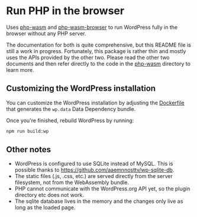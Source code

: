 # Run PHP in the browser

Uses [php-wasm](../php-wasm/) and [php-wasm-browser](../php-wasm-browser/) to run WordPress fully in the browser without any PHP server.

The documentation for both is quite comprehensive, but this README file is still a work in progress. Fortunately, this package is rather thin and mostly uses the APIs provided by the other two. Please read the other two documents and then refer directly to the code in the [php-wasm](./src/) directory to learn more.

## Customizing the WordPress installation

You can customize the WordPress installation by adjusting the [Dockerfile](./wordpress/Dockerfile) that generates the `wp.data` Data Dependency bundle.

Once you're finished, rebuild WordPress by running:

```bash
npm run build:wp
```

## Other notes

* WordPress is configured to use SQLite instead of MySQL. This is possible thanks to https://github.com/aaemnnosttv/wp-sqlite-db.
* The static files (.js, .css, etc.) are served directly from the server filesystem, not from the WebAssembly bundle.
* PHP cannot communicate with the WordPress.org API yet, so the plugin directory etc does not work.
* The sqlite database lives in the memory and the changes only live as long as the loaded page.
